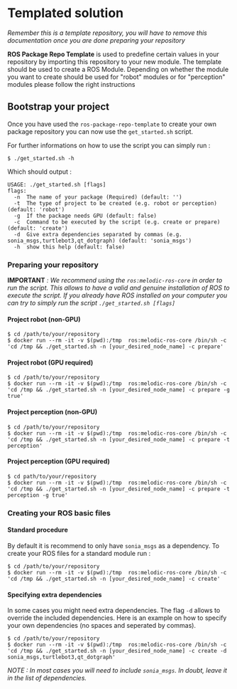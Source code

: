 # Templated solution
*Remember this is a template repository, you will have to remove this documentation once you are done preparing your repository*

**ROS Package Repo Template** is used to predefine certain values in your repository by importing this repository to your new module.
The template should be used to create a ROS Module. Depending on whether the module you want to create should be used for "robot" modules or for "perception" modules please follow the right instructions

## Bootstrap your project
Once you have used the `ros-package-repo-template` to create your own package repository you can now use the `get_started.sh` script.

For further informations on how to use the script you can simply run :
```
$ ./get_started.sh -h
```
Which should output : 
```
USAGE: ./get_started.sh [flags]
flags:
  -n  The name of your package (Required) (default: '')
  -t  The type of project to be created (e.g. robot or perception) (default: 'robot')
  -g  If the package needs GPU (default: false)
  -c  Command to be executed by the script (e.g. create or prepare) (default: 'create')
  -d  Give extra dependencies separated by commas (e.g. sonia_msgs,turtlebot3,qt_dotgraph) (default: 'sonia_msgs')
  -h  show this help (default: false)
```
### Preparing your repository
**IMPORTANT** *: We recommend using the `ros:melodic-ros-core` in order to run the script. This allows to have a valid and genuine installation of ROS to execute the script.*
*If you already have ROS installed on your computer you can try to simply run the script `./get_started.sh [flags]`*

#### Project robot (non-GPU)   
```
$ cd /path/to/your/repository
$ docker run --rm -it -v $(pwd):/tmp  ros:melodic-ros-core /bin/sh -c 'cd /tmp && ./get_started.sh -n [your_desired_node_name] -c prepare'
```
#### Project robot (GPU required)
```
$ cd /path/to/your/repository
$ docker run --rm -it -v $(pwd):/tmp  ros:melodic-ros-core /bin/sh -c 'cd /tmp && ./get_started.sh -n [your_desired_node_name] -c prepare -g true'
```
#### Project perception (non-GPU)     
```
$ cd /path/to/your/repository
$ docker run --rm -it -v $(pwd):/tmp  ros:melodic-ros-core /bin/sh -c 'cd /tmp && ./get_started.sh -n [your_desired_node_name] -c prepare -t perception'
```
#### Project perception (GPU required)    
```
$ cd path/to/your/repository
$ docker run --rm -it -v $(pwd):/tmp  ros:melodic-ros-core /bin/sh -c 'cd /tmp && ./get_started.sh -n [your_desired_node_name] -c prepare -t perception -g true'
```

### Creating your ROS basic files
#### Standard procedure  
By default it is recommend to only have `sonia_msgs` as a dependency. To create your ROS files for a standard module run : 
```
$ cd /path/to/your/repository
$ docker run --rm -it -v $(pwd):/tmp  ros:melodic-ros-core /bin/sh -c 'cd /tmp && ./get_started.sh -n [your_desired_node_name] -c create'
```
#### Specifying extra dependencies   
In some cases you might need extra dependencies. The flag `-d` allows to override the included dependencies. Here is an example on how to specify your own dependencies (no spaces and seperated by commas).
```
$ cd /path/to/your/repository
$ docker run --rm -it -v $(pwd):/tmp  ros:melodic-ros-core /bin/sh -c 'cd /tmp && ./get_started.sh -n [your_desired_node_name] -c create -d sonia_msgs,turtlebot3,qt_dotgraph'
```
*NOTE : In most cases you will need to include `sonia_msgs`. In doubt, leave it in the list of dependencies.*